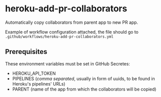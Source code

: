 # heroku-add-pr-collaborators

Automatically copy collaborators from parent app to new PR app.

Example of workflow configuration attached, the file should go to `.github/workflows/heroku-add-pr-collaborators.yml`

## Prerequisites

These environment variables must be set in GitHub Secretes:
* HEROKU_API_TOKEN
* PIPELINES (*comma separated*, usually in form of uuids, to be found in Heroku's pipelines' URLs)
* PARENT (name of the app from which the collaborators will be copied)
